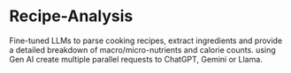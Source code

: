 # Recipe-Analysis
 Fine-tuned LLMs to parse cooking recipes, extract ingredients and provide a detailed breakdown of macro/micro-nutrients and calorie counts. using Gen AI create multiple parallel  requests to ChatGPT, Gemini or Llama.
